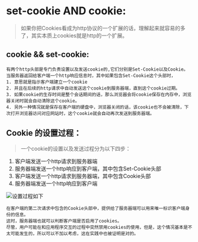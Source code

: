 # set-cookie AND cookie:
> 如果你把Cookies看成为http协议的一个扩展的话，理解起来就容易的多了，其实本质上cookies就是http的一个扩展。


## cookie && set-cookie:
~~~
有两个http头部是专门负责设置以及发送cookie的,它们分别是Set-Cookie以及Cookie。
当服务器返回给客户端一个http响应信息时，其中如果包含Set-Cookie这个头部时，
1. 意思就是指示客户端建立一个cookie
2. 并且在后续的http请求中自动发送这个cookie到服务器端，直到这个cookie过期。
3. 如果cookie的生存时间是整个会话期间的话，那么浏览器会将cookie保存在内存中，浏览器关闭时就会自动清除这个cookie。
4. 另外一种情况就是保存在客户端的硬盘中，浏览器关闭的话，该cookie也不会被清除，下次打开浏览器访问对应网站时，这个cookie就会自动再次发送到服务器端。
~~~

## Cookie 的设置过程：
> 一个cookie的设置以及发送过程分为以下四步：

1. 客户端发送一个http请求到服务器端 
2. 服务器端发送一个http响应到客户端，其中包含Set-Cookie头部 
3. 客户端发送一个http请求到服务器端，其中包含Cookie头部 
4. 服务器端发送一个http响应到客户端

![设置过程如下](https://images.cnblogs.com/cnblogs_com/andy-zhou/811282/o_Cookie_Session001.png)

~~~
在客户端的第二次请求中包含的Cookie头部中，提供给了服务器端可以用来唯一标识客户端身份的信息。
这时，服务器端也就可以判断客户端是否启用了cookies。
尽管，用户可能在和应用程序交互的过程中突然禁用cookies的使用，但是，这个情况基本是不太可能发生的，所以可以不加以考虑，这在实践中也被证明是对的。
~~~